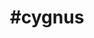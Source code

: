 ---
title: "#cygnus"
hashtag: "cygnus"
borders:
  - Cepheus
  - Draco
  - Lacerta
  - Lyra
  - Pegasus
  - Vulpecula
tags:
  - Constellation
  - Swan
---